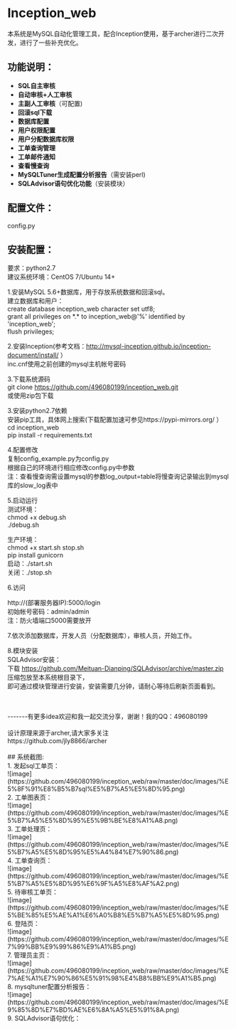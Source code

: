 # Inception_web
本系统是MySQL自动化管理工具，配合Inception使用，基于archer进行二次开发，进行了一些补充优化。
## 功能说明：
- __SQL自主审核__
- __自动审核+人工审核__
- __主副人工审核__（可配置)
- __回滚sql下载__
- __数据库配置__
- __用户权限配置__
- __用户分配数据库权限__
- __工单查询管理__
- __工单邮件通知__
- __查看慢查询__
- __MySQLTuner生成配置分析报告__（需安装perl)
- __SQLAdvisor语句优化功能__（安装模块）
## 配置文件：
config.py
## 安装配置：
要求：python2.7<br>
建议系统环境：CentOS 7/Ubuntu 14+

1.安装MySQL 5.6+数据库，用于存放系统数据和回滚sql。<br>
建立数据库和用户：<br>
create database inception_web character set utf8;<br>
grant all privileges on \*.\* to inception_web@'%' identified by 'inception_web';<br>
flush privileges;<br>

2.安装Inception(参考文档：http://mysql-inception.github.io/inception-document/install/ ）<br>
inc.cnf使用之前创建的mysql主机帐号密码<br>

3.下载系统源码<br>
git clone https://github.com/496080199/inception_web.git<br>
或使用zip包下载<br>

3.安装python2.7依赖<br>
安装pip工具，具体网上搜索(下载配置加速可参见https://pypi-mirrors.org/ ）<br>
cd inception_web<br>
pip install -r requirements.txt<br>

4.配置修改<br>
复制config_example.py为config.py<br>
根据自己的环境进行相应修改config.py中参数<br>
注：查看慢查询需设置mysql的参数log_output=table将慢查询记录输出到mysql库的slow_log表中

5.启动运行<br>
测试环境：<br>
chmod +x debug.sh<br>
./debug.sh <br>

生产环境：<br>
chmod +x start.sh stop.sh<br>
pip install gunicorn<br>
启动：./start.sh<br>
关闭：./stop.sh<br>

6.访问<br>

http://(部署服务器IP):5000/login<br>
初始帐号密码：admin/admin<br>
注：防火墙端口5000需要放开<br>

7.依次添加数据库，开发人员（分配数据库），审核人员，开始工作。

8.模块安装<br>
SQLAdvisor安装：<br>
下载 https://github.com/Meituan-Dianping/SQLAdvisor/archive/master.zip 压缩包放至本系统根目录下，<br>
即可通过模块管理进行安装，安装需要几分钟，请耐心等待后刷新页面看到。<br>

<br>
<br>
-------有更多idea欢迎和我一起交流分享，谢谢！我的QQ：496080199<br>
<br>
设计原理来源于archer,请大家多关注<br>
https://github.com/jly8866/archer<br>
<br>
## 系统截图:<br>
1. 发起sql工单页：<br>
![image](https://github.com/496080199/inception_web/raw/master/doc/images/%E5%8F%91%E8%B5%B7sql%E5%B7%A5%E5%8D%95.png)
<br>
2. 工单图表页：<br>
![image](https://github.com/496080199/inception_web/raw/master/doc/images/%E5%B7%A5%E5%8D%95%E5%9B%BE%E8%A1%A8.png)
<br>
3. 工单处理页：<br>
![image](https://github.com/496080199/inception_web/raw/master/doc/images/%E5%B7%A5%E5%8D%95%E5%A4%84%E7%90%86.png)
<br>
4. 工单查询页：<br>
![image](https://github.com/496080199/inception_web/raw/master/doc/images/%E5%B7%A5%E5%8D%95%E6%9F%A5%E8%AF%A2.png)
<br>
5. 待审核工单页：<br>
![image](https://github.com/496080199/inception_web/raw/master/doc/images/%E5%BE%85%E5%AE%A1%E6%A0%B8%E5%B7%A5%E5%8D%95.png)
<br>
6. 登陆页：<br>
![image](https://github.com/496080199/inception_web/raw/master/doc/images/%E7%99%BB%E9%99%86%E9%A1%B5.png)
<br>
7. 管理员主页：<br>
![image](https://github.com/496080199/inception_web/raw/master/doc/images/%E7%AE%A1%E7%90%86%E5%91%98%E4%B8%BB%E9%A1%B5.png)
<br>
8. mysqltuner配置分析报告：<br>
![image](https://github.com/496080199/inception_web/raw/master/doc/images/%E9%85%8D%E7%BD%AE%E6%8A%A5%E5%91%8A.png)
<br>
9. SQLAdvisor语句优化：<br>

